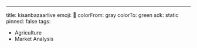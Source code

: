 ---
title: kisanbazaarlive
emoji: 🐳
colorFrom: gray
colorTo: green
sdk: static
pinned: false
tags:
  - Agriculture
  - Market Analysis
